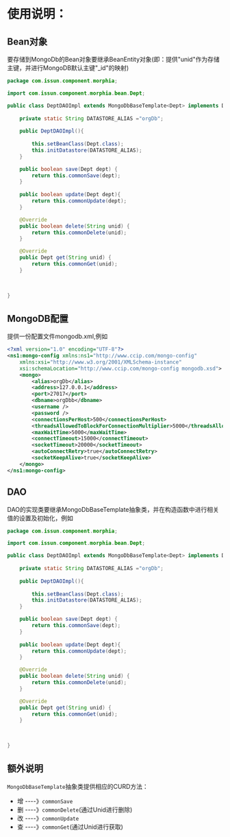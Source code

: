 # 使用说明：

## Bean对象

要存储到MongoDb的Bean对象要继承BeanEntity对象(即：提供"unid"作为存储主键，并进行MongoDB默认主键"_id"的映射)


```java
package com.issun.component.morphia;

import com.issun.component.morphia.bean.Dept;

public class DeptDAOImpl extends MongoDbBaseTemplate<Dept> implements DeptDAO {
	
	private static String DATASTORE_ALIAS ="orgDb";
	
	public DeptDAOImpl(){
		
		this.setBeanClass(Dept.class);
		this.initDatastore(DATASTORE_ALIAS);
	}

	public boolean save(Dept dept) {
		return this.commonSave(dept);
	}
	
	public boolean update(Dept dept){
		return this.commonUpdate(dept);
	}

	@Override
	public boolean delete(String unid) {
		return this.commonDelete(unid);
	}

	@Override
	public Dept get(String unid) {
		return this.commonGet(unid);
	}
	
	

}

```

## MongoDB配置

提供一份配置文件mongodb.xml,例如

```xml
<?xml version="1.0" encoding="UTF-8"?>
<ns1:mongo-config xmlns:ns1="http://www.ccip.com/mongo-config"
	xmlns:xsi="http://www.w3.org/2001/XMLSchema-instance"
	xsi:schemaLocation="http://www.ccip.com/mongo-config mongodb.xsd">
	<mongo>
		<alias>orgDb</alias>
		<address>127.0.0.1</address>
		<port>27017</port>
		<dbname>orgDbb</dbname>
		<username />
		<password />
		<connectionsPerHost>500</connectionsPerHost>
		<threadsAllowedToBlockForConnectionMultiplier>5000</threadsAllowedToBlockForConnectionMultiplier>
		<maxWaitTime>5000</maxWaitTime>
		<connectTimeout>15000</connectTimeout>
		<socketTimeout>20000</socketTimeout>
		<autoConnectRetry>true</autoConnectRetry>
		<socketKeepAlive>true</socketKeepAlive>
	</mongo>
</ns1:mongo-config>

```

## DAO

DAO的实现类要继承MongoDbBaseTemplate<T>抽象类，并在构造函数中进行相关值的设置及初始化，例如


```java
package com.issun.component.morphia;

import com.issun.component.morphia.bean.Dept;

public class DeptDAOImpl extends MongoDbBaseTemplate<Dept> implements DeptDAO {
	
	private static String DATASTORE_ALIAS ="orgDb";
	
	public DeptDAOImpl(){
		
		this.setBeanClass(Dept.class);
		this.initDatastore(DATASTORE_ALIAS);
	}

	public boolean save(Dept dept) {
		return this.commonSave(dept);
	}
	
	public boolean update(Dept dept){
		return this.commonUpdate(dept);
	}

	@Override
	public boolean delete(String unid) {
		return this.commonDelete(unid);
	}

	@Override
	public Dept get(String unid) {
		return this.commonGet(unid);
	}
	
	

}

```


## 额外说明

`MongoDbBaseTemplate`抽象类提供相应的CURD方法：

- 增 ----》`commonSave`
- 删 ----》`commonDelete`(通过Unid进行删除)
- 改 ----》`commonUpdate`
- 查 ----》`commonGet`(通过Unid进行获取)




